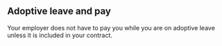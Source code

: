 ##  Adoptive leave and pay

Your employer does not have to pay you while you are on adoptive leave unless
it is included in your contract.
